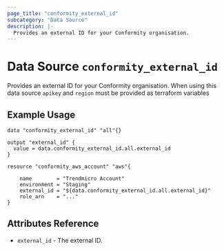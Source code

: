 ```yaml
---
page_title: "conformity_external_id"
subcategory: "Data Source"
description: |-
  Provides an external ID for your Conformity organisation.
---
```


# Data Source `conformity_external_id`

Provides an external ID for your Conformity organisation. When using this data source `apikey` and `region` must be provided as terraform variables

## Example Usage
```hcl
data "conformity_external_id" "all"{}

output "external_id" {
  value = data.conformity_external_id.all.external_id
}

resource "conformity_aws_account" "aws"{

    name        = "Trendmicro Account"
    environment = "Staging"
    external_id = "${data.conformity_external_id.all.external_id}"
    role_arn    = "..."
}
```

## Attributes Reference

 - `external_id` - The external ID.
